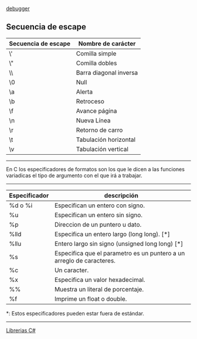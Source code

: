 [debugger](https://pythontutor.com/visualize.html#mode=edit)


## Secuencia de escape

| Secuencia de escape | Nombre de carácter |
|--|--|
|\\' | Comilla simple|
|\\" | Comilla dobles|
|\\\ | Barra diagonal inversa|
|\\0 | Null|
|\\a | Alerta |
| \\b| Retroceso |
|\\f | Avance página |
|\\n | Nueva Línea |
|\\r | Retorno de carro |
|\\t | Tabulación horizontal |
|\\v | Tabulación vertical |

---
En C los especificadores de formatos son los que le dicen a las funciones variadicas el tipo de argumento con el que irá a trabajar.

---

| Especificador | descripción |
|--|--|
| %d o %i| Especifican un entero con signo.
| %u     | Especifican un entero sin signo.
| %p     | Direccion de un puntero u dato.
| %lld   | Especifica un entero largo (long long). [*]
| %llu   | Entero largo sin signo (unsigned long long) [*]
| %s     | Especifica que el parametro es un puntero a un arreglo de caracteres.
| %c     | Un caracter.
| %x     | Especifica un valor hexadecimal.
| %%     | Muestra un literal de porcentaje.
| %f     | Imprime un float o double.

*: Estos especificadores pueden estar fuera de estándar.


---

[Librerias C#](https://conclase.net/c/librerias)
